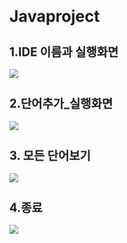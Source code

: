 # Javaproject
## 1.IDE 이름과 실행화면

<img src= 'Users/admin/Desktop/untitled/Screenshots/IDE.jpg'>

## 2.단어추가_실행화면
<img src ='Users/admin/Desktop/untitled/Screenshots/단어추가_실행화면.jpg'>

## 3. 모든 단어보기

<img src='Users/admin/Desktop/untitled/Screenshots/모든단어보기.jpg'>

## 4.종료
<img src='Users/admin/Desktop/untitled/Screenshots/종료.jpg'>